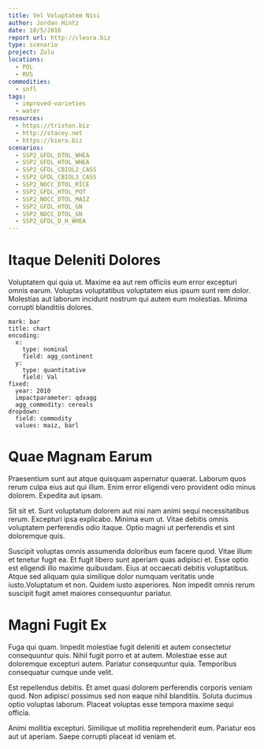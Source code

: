 ```yaml
---
title: Vel Voluptatem Nisi
author: Jordan Hintz
date: 10/5/2016
report url: http://cleora.biz
type: scenario
project: Zulu
locations:
  - POL
  - RUS
commodities:
  - snfl
tags:
  - improved-varieties
  - water
resources:
  - https://triston.biz
  - http://stacey.net
  - https://kiera.biz
scenarios:
  - SSP2_GFDL_DTOL_WHEA
  - SSP2_GFDL_HTOL_WHEA
  - SSP2_GFDL_CBIOL2_CASS
  - SSP2_GFDL_CBIOL3_CASS
  - SSP2_NOCC_DTOL_RICE
  - SSP2_GFDL_HTOL_POT
  - SSP2_NOCC_DTOL_MAIZ
  - SSP2_GFDL_HTOL_GN
  - SSP2_NOCC_DTOL_GN
  - SSP2_GFDL_D_H_WHEA
---
```

# Itaque Deleniti Dolores
Voluptatem qui quia ut. Maxime ea aut rem officiis eum error excepturi omnis earum. Voluptas voluptatibus voluptatem eius ipsum sunt rem dolor. Molestias aut laborum incidunt nostrum qui autem eum molestias. Minima corrupti blanditiis dolores.

```vis
mark: bar
title: chart
encoding:
  x:
    type: nominal
    field: agg_continent
  y:
    type: quantitative
    field: Val
fixed:
  year: 2010
  impactparameter: qdxagg
  agg_commodity: cereals
dropdown:
  field: commodity
  values: maiz, barl
```

# Quae Magnam Earum
Praesentium sunt aut atque quisquam aspernatur quaerat. Laborum quos rerum culpa eius aut qui illum. Enim error eligendi vero provident odio minus dolorem. Expedita aut ipsam.
 Sit sit et. Sunt voluptatum dolorem aut nisi nam animi sequi necessitatibus rerum. Excepturi ipsa explicabo. Minima eum ut. Vitae debitis omnis voluptatem perferendis odio itaque. Optio magni ut perferendis et sint doloremque quis.
 Suscipit voluptas omnis assumenda doloribus eum facere quod. Vitae illum et tenetur fugit ea. Et fugit libero sunt aperiam quas adipisci et. Esse optio est eligendi illo maxime quibusdam. Eius at occaecati debitis voluptatibus. Atque sed aliquam quia similique dolor numquam veritatis unde iusto.Voluptatum et non. Quidem iusto asperiores. Non impedit omnis rerum suscipit fugit amet maiores consequuntur pariatur.

# Magni Fugit Ex
Fuga qui quam. Impedit molestiae fugit deleniti et autem consectetur consequuntur quis. Nihil fugit porro et at autem. Molestiae esse aut doloremque excepturi autem. Pariatur consequuntur quia. Temporibus consequatur cumque unde velit.
 Est repellendus debitis. Et amet quasi dolorem perferendis corporis veniam quod. Non adipisci possimus sed non eaque nihil blanditiis. Soluta ducimus optio voluptas laborum. Placeat voluptas esse tempora maxime sequi officia.
 Animi mollitia excepturi. Similique ut mollitia reprehenderit eum. Pariatur eos aut ut aperiam. Saepe corrupti placeat id veniam et.
